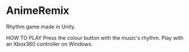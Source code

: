 # AnimeRemix
Rhythm game made in Unity.

HOW TO PLAY
Press the colour button with the music's rhythm.
Play with an Xbox360 controller on Windows.
